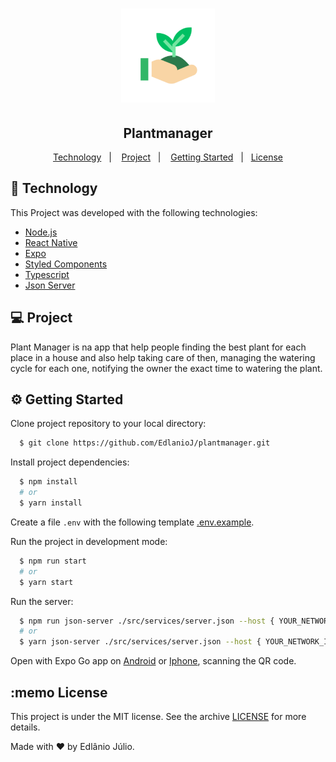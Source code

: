 <h1 align="center">
    <img alt="Plantmanager" title="Plantmanager" src=".github/assets/logo.png" width="150px" height="150px" />
</h1>
<h2 align="center" size="54px">
    Plantmanager
</h2>

<p align="center">
  <a href="#-technology">Technology</a>&nbsp;&nbsp;&nbsp;|&nbsp;&nbsp;&nbsp;
  <a href="#-project">Project</a>&nbsp;&nbsp;&nbsp;|&nbsp;&nbsp;&nbsp;
  <a href="#gear-getting-started">Getting Started</a>&nbsp;&nbsp;&nbsp;|&nbsp;&nbsp;&nbsp;<a href="#memo-license">License</a>
</p>

## 🚀 Technology

This Project was developed with the following technologies:

- [Node.js](https://nodejs.org/en/)
- [React Native](https://facebook.github.io/react-native/)
- [Expo](https://expo.io/)
- [Styled Components](https://styled-components.com/)
- [Typescript](https://www.typescriptlang.org/)
- [Json Server](https://www.npmjs.com/package/json-server)

## 💻 Project

<p>Plant Manager is na app that help people finding the best plant for each place in a house and also help taking care of then, managing the watering cycle for each one, notifying the owner the exact time to watering the plant.</p>

## :gear: Getting Started

<p>Clone project repository to your local directory:</p>

```bash
  $ git clone https://github.com/EdlanioJ/plantmanager.git
```

<p>Install project dependencies:</p>

```bash
  $ npm install
  # or
  $ yarn install
```

Create a file `.env` with the following template [.env.example](.env.example).

<p>Run the project in development mode:</>

```bash
  $ npm run start
  # or
  $ yarn start
```

<p>Run the server:</>

```bash
  $ npm run json-server ./src/services/server.json --host { YOUR_NETWORK_IP } -p 3333
  # or
  $ yarn json-server ./src/services/server.json --host { YOUR_NETWORK_IP } -p 3333
```

Open with Expo Go app on [Android](https://play.google.com/store/apps/details?id=host.exp.exponent) or [Iphone](https://apps.apple.com/us/app/expo-go/id982107779), scanning the QR code.

## :memo License

This project is under the MIT license. See the archive [LICENSE](LICENSE) for more details.

Made with ♥ by Edlânio Júlio.
